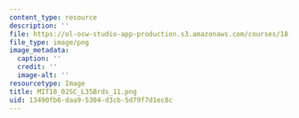 ```yaml
---
content_type: resource
description: ''
file: https://ol-ocw-studio-app-production.s3.amazonaws.com/courses/18-02sc-multivariable-calculus-fall-2010/13490fb6daa95304d3cb5d79f7d1ec8c_MIT18_02SC_L35Brds_11a.png
file_type: image/png
image_metadata:
  caption: ''
  credit: ''
  image-alt: ''
resourcetype: Image
title: MIT18_02SC_L35Brds_11.png
uid: 13490fb6-daa9-5304-d3cb-5d79f7d1ec8c
---
```

